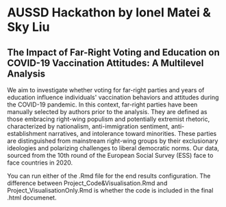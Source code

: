 # AUSSD Hackathon by Ionel Matei & Sky Liu
## The Impact of Far-Right Voting and Education on COVID-19 Vaccination Attitudes: A Multilevel Analysis
We aim to investigate whether voting for far-right parties and years of education influence individuals' vaccination behaviors and attitudes during the COVID-19 pandemic. In this context, far-right parties have been manually selected by authors prior to the analysis. They are defined as those embracing right-wing populism and potentially extremist rhetoric, characterized by nationalism, anti-immigration sentiment, anti-establishment narratives, and intolerance toward minorities. These parties are distinguished from mainstream right-wing groups by their exclusionary ideologies and polarizing challenges to liberal democratic norms. Our data, sourced from the 10th round of the European Social Survey (ESS) face to face countries in 2020.

You can run either of the .Rmd file for the end results configuration. The difference between Project_Code&Visualisation.Rmd and Project_VisualisationOnly.Rmd is whether the code is included in the final .html documenet. 
